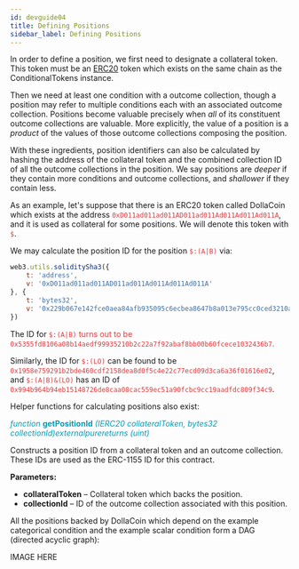 ```yaml
---
id: devguide04
title: Defining Positions
sidebar_label: Defining Positions
---
```

In order to define a position, we first need to designate a collateral
token. This token must be an
[ERC20](https://theethereum.wiki/w/index.php/ERC20_Token_Standard) token
which exists on the same chain as the ConditionalTokens instance.

Then we need at least one condition with a outcome collection, though a
position may refer to multiple conditions each with an associated
outcome collection. Positions become valuable precisely when *all* of
its constituent outcome collections are valuable. More explicitly, the
value of a position is a *product* of the values of those outcome
collections composing the position.

With these ingredients, position identifiers can also be calculated by
hashing the address of the collateral token and the combined collection
ID of all the outcome collections in the position. We say positions are
*deeper* if they contain more conditions and outcome collections, and
*shallower* if they contain less.

As an example, let's suppose that there is an ERC20 token called
DollaCoin which exists at the address
<span style="color:#DB3A3D">`0xD011ad011ad011AD011ad011Ad011Ad011Ad011A`</span>, and it is used as
collateral for some positions. We will denote this token with <span style="color:#DB3A3D">`$`</span>.

We may calculate the position ID for the position <span style="color:#DB3A3D">`$:(A|B)`</span> via:

``` js
web3.utils.soliditySha3({
    t: 'address',
    v: '0xD011ad011ad011AD011ad011Ad011Ad011Ad011A'
}, {
    t: 'bytes32',
    v: '0x229b067e142fce0aea84afb935095c6ecbea8647b8a013e795cc0ced3210a3d5'
})
```

The ID for <span style="color:#DB3A3D">`$:(A|B)` turns out to be
<span style="color:#DB3A3D">`0x5355fd8106a08b14aedf99935210b2c22a7f92abaf8bb00b60fcece1032436b7`.

Similarly, the ID for <span style="color:#DB3A3D">`$:(LO)`</span> can be found to be
<span style="color:#DB3A3D">`0x1958e759291b2bde460cdf2158dea8d0f5c4e22c77ecd09d3ca6a36f01616e02`</span>,
and <span style="color:#DB3A3D">`$:(A|B)&(LO)`</span> has an ID of
<span style="color:#DB3A3D">`0x994b964b94eb15148726de8caa08cac559ec51a90fcbc9cc19aadfdc809f34c9`</span>.

Helper functions for calculating positions also exist:

<span style="color:#009cb4">*function* **getPositionId** *(IERC20 collateralToken, bytes32 collectionId)externalpurereturns (uint)*</span>

Constructs a position ID from a collateral token and an outcome collection. These IDs are used as the ERC-1155 ID for this contract.

**Parameters:**
- **collateralToken** – Collateral token which backs the position.
- **collectionId** – ID of the outcome collection associated with this position.

All the positions backed by DollaCoin which depend on the example
categorical condition and the example scalar condition form a DAG
(directed acyclic graph):

IMAGE HERE